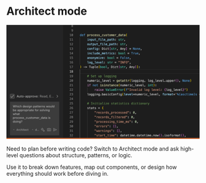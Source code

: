 # Architect mode

<img src="images/design_patterns.png" alt="design patterns" />

Need to plan before writing code? Switch to Architect mode and ask high-level questions about structure, patterns, or logic.

Use it to break down features, map out components, or design how everything should work before diving in.
